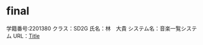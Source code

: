 # final
学籍番号:2201380
クラス：SD2G
氏名：林　大貴
システム名：音楽一覧システム
URL：[Title](https://github.com/daiki0429/final)